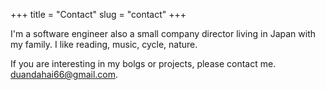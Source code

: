 +++
title = "Contact"
slug = "contact"
+++

I'm a software engineer also a small company director living in Japan with my family.
I like reading, music, cycle, nature. 

If you are interesting in my bolgs or projects, please contact me.
duandahai66@gmail.com.
